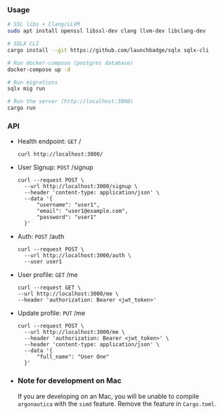 ### Usage

```bash
# SSL libs + Clang/LLVM
sudo apt install openssl libssl-dev clang llvm-dev libclang-dev

# SQLX CLI
cargo install --git https://github.com/launchbadge/sqlx sqlx-cli

# Run docker-compose (postgres database)
docker-compose up -d

# Run migrations
sqlx mig run

# Run the server (http://localhost:3000)
cargo run
```

### API
- Health endpoint: `GET` /
  ```
  curl http://localhost:3000/
  ```
- User Signup: `POST` /signup
  ```
  curl --request POST \
    --url http://localhost:3000/signup \
    --header 'content-type: application/json' \
    --data '{
        "username": "user1",
        "email": "user1@example.com",
        "password": "user1"
    }'
  ```
- Auth: `POST` /auth
  ```
  curl --request POST \
    --url http://localhost:3000/auth \
    --user user1
  ```
- User profile: `GET` /me
  ```
  curl --request GET \
  --url http://localhost:3000/me \
  --header 'authorization: Bearer <jwt_token>'
  ```
- Update profile: `PUT` /me
  ```
  curl --request POST \
    --url http://localhost:3000/me \
    --header 'authorization: Bearer <jwt_token>' \
    --header 'content-type: application/json' \
    --data '{
        "full_name": "User One"
    }'

- ### Note for development on Mac
  If you are developing on an Mac, you will be unable to compile `argonautica` with the `simd` feature. Remove the feature in `Cargo.toml`.
